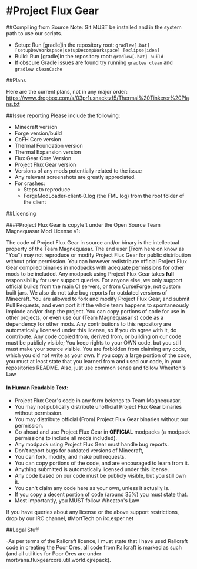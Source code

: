 #Project Flux Gear
========

##Compiling from Source
Note: Git MUST be installed and in the system path to use our scripts.
* Setup: Run [gradle]in the repository root: `gradlew[.bat] [setupDevWorkspace|setupDecompWorkspace] [eclipse|idea]`
* Build: Run [gradle]in the repository root: `gradlew[.bat] build`
* If obscure Gradle issues are found try running `gradlew clean` and `gradlew cleanCache`

##Plans

Here are the current plans, not in any major order:
https://www.dropbox.com/s/03pr1uxnacktzf5/Thermal%20Tinkerer%20Plans.txt

##Issue reporting
Please include the following:

* Minecraft version
* Forge version/build
* CoFH Core version
* Thermal Foundation version
* Thermal Expansion version
* Flux Gear Core Version
* Project Flux Gear version
* Versions of any mods potentially related to the issue 
* Any relevant screenshots are greatly appreciated.
* For crashes:
	* Steps to reproduce
	* ForgeModLoader-client-0.log (the FML log) from the root folder of the client

##Licensing

####Project Flux Gear is copyleft under the Open Source Team Magnequasar Mod License v1:

The code of Project Flux Gear in source and/or binary is the intellectual property of the Team Magnequasar. The end user (From here on know as "You") may not reproduce or modify Project Flux Gear for public distribution without prior permission. You can however redistribute official Project Flux Gear compiled binaries in modpacks with adequate permissions for other mods to be included. Any modpack using Project Flux Gear takes **full** responsibility for user support queries. For anyone else, we only support official builds from the main CI servers, or from CurseForge, not custom built jars. We also do not take bug reports for outdated versions of Minecraft. You are allowed to fork and modify Project Flux Gear, and submit Pull Requests, and even port it if the whole team happens to spontaneously implode and/or drop the project. You can copy portions of code for use in other projects, or even use our (Team Magnequasar's) code as a dependency for other mods. Any contributions to this repository are automatically licensed under this license, so if you do agree with it, do contribute. Any code copied from, derived from, or building on our code must be publicly visible; You keep rights to your OWN code, but you still must make your source visible. You are forbidden from claiming any code, which you did not write as your own. If you copy a large portion of the code, you must at least state that you learned from and used our code, in your repositories README. Also, just use common sense and follow Wheaton's Law

#### In Human Readable Text:

- Project Flux Gear's code in any form belongs to Team Magnequasar.
- You may not publically distribute unofficial Project Flux Gear binaries without permission.
- You may distribute official (From) Project Flux Gear binaries without our permission.
- Go ahead and use Project Flux Gear in **OFFICIAL** modpacks (a modpack permissions to include all mods included).
- Any modpack using Project Flux Gear must handle bug reports.
- Don't report bugs for outdated versions of Minecraft, 
- You can fork, modify, and make pull requests.
- You can copy portions of the code, and are encouraged to learn from it.
- Anything submitted is automatically licensed under this license.
- Any code based on our code must be publicly visible, but you still own it.
- You can't claim any code here as your own, unless it actually is.
- If you copy a decent portion of code (around 35%) you must state that.
- Most importantly, you MUST follow Wheaton's Law

If you have queries about any license or the above support restrictions, drop by our IRC channel, #MortTech on irc.esper.net

##Legal Stuff

-As per terms of the Railcraft licence, I must state that I have used Railcraft code in creating the Poor Ores, all code from Railcraft is marked as such (and all utilities for Poor Ores are under mortvana.fluxgearcore.util.world.cjrepack).
